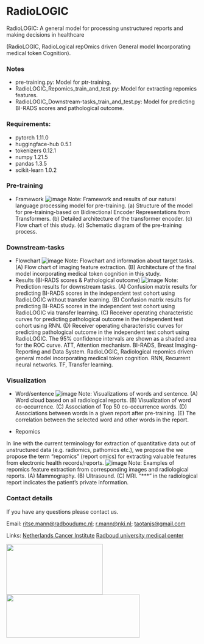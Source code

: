 # RadioLOGIC
RadioLOGIC: A general model for processing unstructured reports and making decisions in healthcare

(RadioLOGIC, RadioLogical repOmics driven General model Incorporating medical token Cognition).

### Notes

* pre-training.py: Model for ptr-training. 
* RadioLOGIC_Repomics_train_and_test.py: Model for extracting repomics features.
* RadioLOGIC_Downstream-tasks_train_and_test.py: Model for predicting BI-RADS scores and pathological outcome.

### Requirements:

* pytorch 1.11.0
* huggingface-hub 0.5.1
* tokenizers 0.12.1
* numpy 1.21.5
* pandas 1.3.5
* scikit-learn 1.0.2


### Pre-training
* Framework
![image](https://github.com/Netherlands-Cancer-Institute/NLP_RadioLOGIC/blob/main/Figure/Pre-training.png)
Note: Framework and results of our natural language processing model for pre-training. (a) Structure of the model for pre-training-based on Bidirectional Encoder Representations from Transformers. (b) Detailed architecture of the transformer encoder. (c) Flow chart of this study. (d) Schematic diagram of the pre-training process.

### Downstream-tasks
* Flowchart
![image](https://github.com/Netherlands-Cancer-Institute/NLP_RadioLOGIC/blob/main/Figure/model.png)
Note: Flowchart and information about target tasks. (A) Flow chart of imaging feature extraction. (B) Architecture of the final model incorporating medical token cognition in this study.
* Results (BI-RADS scores & Pathological outcome)
![image](https://github.com/Netherlands-Cancer-Institute/NLP_RadioLOGIC/blob/main/Figure/Downstream-tasks.png)
Note: Prediction results for downstream tasks. (A) Confusion matrix results for predicting BI-RADS scores in the independent test cohort using RadioLOGIC without transfer learning. (B) Confusion matrix results for predicting BI-RADS scores in the independent test cohort using RadioLOGIC via transfer learning. (C) Receiver operating characteristic curves for predicting pathological outcome in the independent test cohort using RNN. (D) Receiver operating characteristic curves for predicting pathological outcome in the independent test cohort using RadioLOGIC. The 95% confidence intervals are shown as a shaded area for the ROC curve. ATT, Attention mechanism. BI-RADS, Breast Imaging-Reporting and Data System. RadioLOGIC, Radiological repomics driven general model incorporating medical token cognition. RNN, Recurrent neural networks. TF, Transfer learning.


### Visualization
* Word/sentence
![image](https://github.com/Netherlands-Cancer-Institute/NLP_RadioLOGIC/blob/main/Figure/Visualization.png)
Note: Visualizations of words and sentence. (A) Word cloud based on all radiological reports. (B) Visualization of word co-occurrence. (C) Association of Top 50 co-occurrence words. (D) Associations between words in a given report after pre-training. (E) The correlation between the selected word and other words in the report.

* Repomics

In line with the current terminology for extraction of quantitative data out of unstructured data (e.g. radiomics, pathomics etc.), we propose the we propose the term “repomics” (report omics) for extracting valuable features from electronic health records/reports.
![image](https://github.com/Netherlands-Cancer-Institute/NLP_RadioLOGIC/blob/main/Figure/Repomics.png)
Note: Examples of repomics feature extraction from corresponding images and radiological reports. (A) Mammography. (B) Ultrasound. (C) MRI. “***” in the radiological report indicates the patient’s private information.


### Contact details
If you have any questions please contact us. 

Email: ritse.mann@radboudumc.nl; r.mann@nki.nl; taotanjs@gmail.com

Links: [Netherlands Cancer Institute](https://www.nki.nl/) [Radboud university medical center](https://www.radboudumc.nl/en/patient-care)

<img src="https://github.com/Netherlands-Cancer-Institute/Multimodal_attention_DeepLearning/blob/main/Figures/NKI.png" width="253" height="132"/> <img src="https://github.com/Netherlands-Cancer-Institute/Multimodal_attention_DeepLearning/blob/main/Figures/RadboudUMC.png" width="350" height="113"/>
